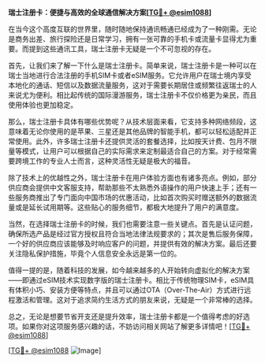 **瑞士注册卡：便捷与高效的全球通信解决方案[[TG💪+ @esim1088](https://t.me/s/esim1088)]**

在当今这个高度互联的世界里，随时随地保持通讯畅通已经成为了一种刚需。无论是商务出差、旅行探险还是日常学习，拥有一张可靠的手机卡或流量卡显得尤为重要。而提到这些通讯工具，瑞士注册卡无疑是一个不可忽视的存在。

首先，让我们来了解一下什么是瑞士注册卡。简单来说，瑞士注册卡是一种可以在瑞士当地进行合法注册的手机SIM卡或者eSIM服务。它允许用户在瑞士境内享受本地化的通话、短信以及数据流量服务，这对于需要长期居住或频繁往返瑞士的人来说尤为便利。相比起传统的国际漫游服务，瑞士注册卡不仅价格更为亲民，而且使用体验也更加稳定。

那么，瑞士注册卡具体有哪些优势呢？从技术层面来看，它支持多种网络频段，这意味着无论你使用的是苹果、三星还是其他品牌的智能手机，都可以轻松适配并正常使用。此外，许多瑞士注册卡还提供灵活的套餐选择，比如按天计费、包月不限量等模式，让用户可以根据自己的实际需求来定制最适合自己的方案。对于经常需要跨境工作的专业人士而言，这种灵活性无疑是极大的福音。

除了技术上的优越性之外，瑞士注册卡在用户体验方面也有诸多亮点。例如，部分供应商会提供中文客服支持，帮助那些不太熟悉外语操作的用户快速上手；还有一些服务商推出了专门面向中国市场的优惠活动，比如首次购买时赠送额外的数据流量或是延长试用期等。这些贴心的服务细节，都极大地提升了用户的满意度。

当然，在选择瑞士注册卡的时候，我们也需要注意一些关键点。首先是认证问题，确保所选产品是经过官方授权且符合当地法律法规要求的；其次是售后服务保障，一个好的供应商应该能够及时响应客户的问题，并提供有效的解决方案。最后还要关注隐私保护措施，毕竟个人信息安全永远是第一位的。

值得一提的是，随着科技的发展，如今越来越多的人开始转向虚拟化的解决方案——即通过eSIM技术实现数字版的瑞士注册卡。相比于传统物理SIM卡，eSIM具有体积小巧、安装方便等特点，并且可以通过OTA（Over-The-Air）方式进行远程激活和管理。这对于追求简约生活方式的朋友来说，无疑是一个非常棒的选择。

总之，无论是想要节省开支还是提升效率，瑞士注册卡都是一个值得考虑的好选项。如果你对这项服务感兴趣的话，不妨访问相关网站了解更多详情吧！[[TG💪+ @esim1088](https://t.me/s/esim1088)]

[[TG💪+ @esim1088](https://t.me/s/esim1088) ![Image](https://i.postimg.cc/4NQfJmqS/Snipaste-2025-05-13-00-14-12.png)]